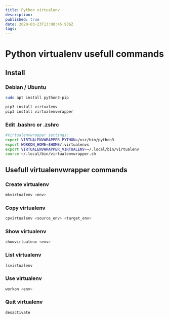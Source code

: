 ```yaml
---
title: Python virtualenv
description: 
published: true
date: 2020-03-23T13:00:45.936Z
tags: 
---
```


# Python virtualenv usefull commands

## Install 

### Debian / Ubuntu

```bash
sudo apt install python3-pip
```

```bash
pip3 install virtualenv
pip3 install virtualenvwrapper
```

### Edit .bashrc or .zshrc

```bash
#Virtualenvwrapper settings:
export VIRTUALENVWRAPPER_PYTHON=/usr/bin/python3
export WORKON_HOME=$HOME/.virtualenvs
export VIRTUALENVWRAPPER_VIRTUALENV=~/.local/bin/virtualenv
source ~/.local/bin/virtualenvwrapper.sh
```

## Usefull virtualenvwrapper commands

### Create virtualenv

```bash
mkvirtualenv <env>
```

### Copy virtualenv

```bash
cpvirtualenv <source_env> <target_env>
```

### Show virtualenv

```bash
showvirtualenv <env>
```

### List virtualenv

```bash
lsvirtualenv
```

### Use virtualenv

```bash
workon <env>
```

### Quit virtualenv

```bash
desactivate
```
